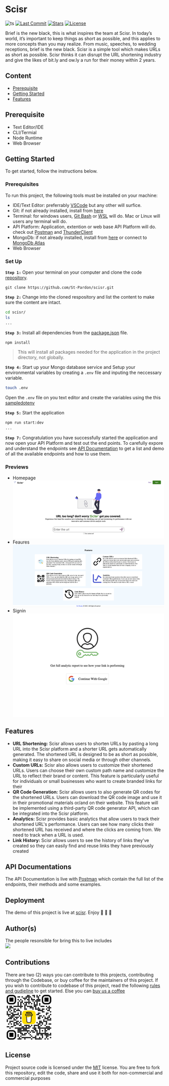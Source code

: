 # Scisr
![ts](https://flat.badgen.net/badge/Built%20With/TypeScript/blue)
[![Last Commit](https://badgen.net/github/last-commit/St-Pardon/scisr/main)](https://github.com/St-Pardon/scisr/commit)
[![Stars](https://badgen.net/github/stars/St-Pardon/scisr/)](https://github.com/St-Pardon/scisr/commit)
[![License](https://badgen.net/github/license/St-Pardon/scisr/)](https://github.com/St-Pardon/scisr/license)

Brief is the new black, this is what inspires the team at Scisr. In today’s world, it’s important to keep things as short as possible, and this applies to more concepts than you may realize. From music, speeches, to wedding receptions, brief is the new black. Scisr is a simple tool which makes URLs as short as possible. Scisr thinks it can disrupt the URL shortening industry and give the likes of bit.ly and ow.ly a run for their money within 2 years.

## Content
- [Prerequisite](#prerequisite)
- [Getting Started](#getting-started)
- [Features](#features)
## Prerequisite
- Text Editor/IDE
- CLI/Termial
- Node Runtime
- Web Browser

## Getting Started
To get started, follow the instructions below.

### Prerequisites

To run this project, the following tools must be installed on your machine:

- IDE/Text Editor: preferrably [VSCode](https://code.visualstudio.com/) but any other will surfice.
- Git: if not already installed, install from [here](https://git-scm.com/downloads)
- Terminal: for windows users, [Git Bash](https://git-scm.com/downloads) or [WSL](https://learn.microsoft.com/en-us/windows/wsl/install) will do. Mac or Linux will users any terminal will do.
- API Platform: Application, extention or web base API Platform will do. check out [Postman](https://www.postman.com/) and [ThunderClient](https://www.thunderclient.com/)
- MongoDb: if not already installed, install from [here](https://www.mongodb.com/) or connect to [MongoDb Atlas](https://www.mongodb.com/cloud/atlas/register)
- Web Browser

### Set Up

**`Step 1:`** Open your terminal on your computer and clone the code [repository](https://github.com/St-Pardon/scisr.git).

```git
git clone https://github.com/St-Pardon/scisr.git
```
**`Step 2:`** Change into the cloned respository and list the content to make sure the content are intact.
```sh
cd scisr/
ls
...
```
**`Step 3:`** Install all dependencies from the [package.json](./package.json) file.
```sh
npm install
```
> This will install all packages needed for the application in the project directory, not globally.

**`Step 4:`** Start up your Mongo database service and Setup your environmental variables by creating a `.env` file and inputing the neccessary variable.
```sh
touch .env
```
Open the `.env` file on you text editor and create the variables using the this [sampledotenv](./sampledotenv)

**`Step 5:`** Start the application
```bash
npm run start:dev
...
```

**`Step 7:`** Congratulation you have successfully started the application and now open your API Platform and test out the end points. To carefully expore and understand the endpoints see [API Documentation](#api-documentation) to get a list and demo of all the available endpoints and how to use them.

### Previews
- Homepage
![](./public/assets/previews/hero.png)
- Feaures
![](./public/assets/previews/features.png)
- Signin
![](./public/assets/previews/signin.png)
## Features
- **URL Shortening:**
Scisr allows users to shorten URLs by pasting a long URL into the Scisr platform and a shorter URL gets automatically generated. The shortened URL is designed to be as short as possible, making it easy to share on social media or through other channels.
- **Custom URLs:**
Scisr also allows users to customize their shortened URLs. Users can choose their own custom path name and customize the URL to reflect their brand or content. This feature is particularly useful for individuals or small businesses who want to create branded links for their 
- **QR Code Generation:**
Scisr allows users to also generate QR codes for the shortened URLs. Users can download the QR code image and use it in their promotional materials or/and on their website. This feature will be implemented using a third-party QR code generator API, which can be integrated into the Scisr platform.
- **Analytics:**
Scisr provides basic analytics that allow users to track their shortened URL's performance. Users can see how many clicks their shortened URL has received and where the clicks are coming from. We need to track when a URL is used.
- **Link History:**
Scisr allows users to see the history of links they’ve created so they can easily find and reuse links they have previously created

## API Documentations
The API Documentation is live with [Postman](https://documenter.getpostman.com/view/18352130/2s93sjUUX7) which contain the full list of the endpoints, their methods and some examples.

## Deployment
The demo of this project is live at [scisr](https://scr-t99f.onrender.com). Enjoy 🚀 🚀 🚀 

## Author(s)
The people resonsible for bring this to live includes
<br/>
<a href = "https://github.com/Tanu-N-Prabhu/Python/graphs/contributors">
  <img src = "https://contrib.rocks/image?repo=St-Pardon/scisr"/>
</a>


## Contributions
There are two (2) ways you can contribute to this projects, contributing through the Codebase, or buy coffee for the maintainers of this project. If you wish to contribute to codebase of this project, read the following [rules and gudieline](./Contribution.md) to get started. Else you can [buy us a coffee](https://www.buymeacoffee.com/pardonne) <br /><img src='https://github.com/St-Pardon/Oi/raw/main/client/src/assets/bmc_qr.png' width='150px' alt='buymeacoffee qrcode' />

## License
Project source code is licensed under the [MIT](./LICENSE) license. You are free to fork this repository, edit the code, share and use it both for non-commercial and commercial purposes